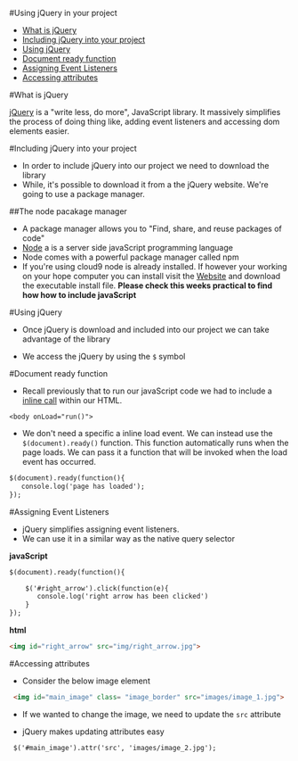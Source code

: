 #Using jQuery in your project 

- [What is jQuery](#what-is-jquery)
- [Including jQuery into your project](#including-jquery-into-your-project)  
- [Using jQuery](#using-jquery)
- [Document ready function](#document-ready-function)
- [Assigning Event Listeners](#assigning-event-listeners)
- [Accessing attributes](#accessing-attributes)



#What is jQuery 

[jQuery](https://jquery.com/) is a "write less, do more", JavaScript library.  It massively simplifies the process of doing thing like, adding event listeners and accessing dom elements easier. 

 
#Including jQuery into your project 

- In order to include jQuery into our project we need to download the library 
- While, it's possible to download it from a the jQuery website. We're going to use a package manager. 

##The node pacakage manager

- A package manager allows you to "Find, share, and reuse packages of code"
- [Node](https://nodejs.org/en/) a is a server side javaScript programming language
- Node comes with a powerful package manager called npm 
- If you're using cloud9 node is already installed. If however your working on your hope computer you can install visit the [Website](https://nodejs.org/en/) and download the executable install file. **Please check this weeks practical to find how how to include javaScript**


#Using jQuery 

- Once jQuery is download and included into our project we can take advantage of the library

- We access the jQuery by using the `$` symbol

#Document ready function 

- Recall previously that to run our javaScript code we had to include a [inline call](https://github.com/joeappleton18/swd500/blob/master/live_course_git_hub/Sessions/session10.0/notes.md#running-javascript) within our HTML. 

```
<body onLoad="run()">
```

- We don't need a specific a inline load event. We can instead use the `$(document).ready()` function. This function automatically runs when the page loads. We can pass it a function that will be invoked when the load event has occurred. 

```html
$(document).ready(function(){
   console.log('page has loaded');
});


```


#Assigning Event Listeners 

- jQuery simplifies assigning event listeners. 
- We can use it in a similar way as the native query selector 

**javaScript**

```html
$(document).ready(function(){

    $('#right_arrow').click(function(e){
 	   console.log('right arrow has been clicked')
 	}   
});
```
 
 **html**
 
 ```html
 <img id="right_arrow" src="img/right_arrow.jpg">
 
 ```
 
 
#Accessing attributes 

- Consider the below image element

```html
 <img id="main_image" class= "image_border" src="images/image_1.jpg">

```

- If we wanted to change the image, we need to update the `src` attribute

- jQuery makes updating attributes easy 

```html
 $('#main_image').attr('src', 'images/image_2.jpg'); 

```

 
 
 
